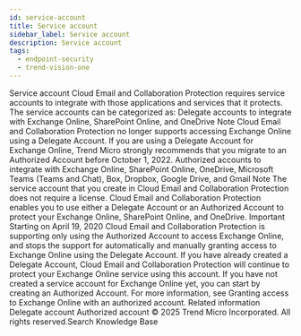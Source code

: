 ```yaml
---
id: service-account
title: Service account
sidebar_label: Service account
description: Service account
tags:
  - endpoint-security
  - trend-vision-one
---
```


 Service account Cloud Email and Collaboration Protection requires service accounts to integrate with those applications and services that it protects. The service accounts can be categorized as: Delegate accounts to integrate with Exchange Online, SharePoint Online, and OneDrive Note Cloud Email and Collaboration Protection no longer supports accessing Exchange Online using a Delegate Account. If you are using a Delegate Account for Exchange Online, Trend Micro strongly recommends that you migrate to an Authorized Account before October 1, 2022. Authorized accounts to integrate with Exchange Online, SharePoint Online, OneDrive, Microsoft Teams (Teams and Chat), Box, Dropbox, Google Drive, and Gmail Note The service account that you create in Cloud Email and Collaboration Protection does not require a license. Cloud Email and Collaboration Protection enables you to use either a Delegate Account or an Authorized Account to protect your Exchange Online, SharePoint Online, and OneDrive. Important Starting on April 19, 2020 Cloud Email and Collaboration Protection is supporting only using the Authorized Account to access Exchange Online, and stops the support for automatically and manually granting access to Exchange Online using the Delegate Account. If you have already created a Delegate Account, Cloud Email and Collaboration Protection will continue to protect your Exchange Online service using this account. If you have not created a service account for Exchange Online yet, you can start by creating an Authorized Account. For more information, see Granting access to Exchange Online with an authorized account. Related information Delegate account Authorized account © 2025 Trend Micro Incorporated. All rights reserved.Search Knowledge Base